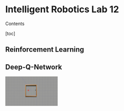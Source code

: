 # Intelligent Robotics Lab 12



Contents

[toc]

## Reinforcement Learning



## Deep-Q-Network

<img src="lab12.assets/train_stage_1.gif" alt="train_stage_1" style="zoom:16%;" />